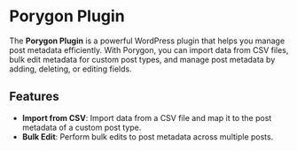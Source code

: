 # Porygon Plugin

The **Porygon Plugin** is a powerful WordPress plugin that helps you manage post metadata efficiently. With Porygon, you can import data from CSV files, bulk edit metadata for custom post types, and manage post metadata by adding, deleting, or editing fields.

## Features

- **Import from CSV**: Import data from a CSV file and map it to the post metadata of a custom post type.
- **Bulk Edit**: Perform bulk edits to post metadata across multiple posts.